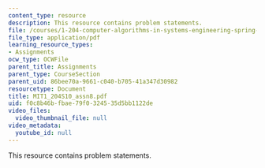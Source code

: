 ```yaml
---
content_type: resource
description: This resource contains problem statements.
file: /courses/1-204-computer-algorithms-in-systems-engineering-spring-2010/f0c8b46bfbae79f0324535d5bb1122de_MIT1_204S10_assn8.pdf
file_type: application/pdf
learning_resource_types:
- Assignments
ocw_type: OCWFile
parent_title: Assignments
parent_type: CourseSection
parent_uid: 86bee70a-9661-c040-b705-41a347d30982
resourcetype: Document
title: MIT1_204S10_assn8.pdf
uid: f0c8b46b-fbae-79f0-3245-35d5bb1122de
video_files:
  video_thumbnail_file: null
video_metadata:
  youtube_id: null
---
```

This resource contains problem statements.

